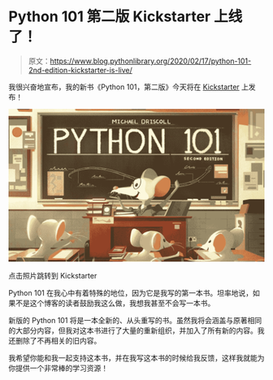 # Python 101 第二版 Kickstarter 上线了！

> 原文：<https://www.blog.pythonlibrary.org/2020/02/17/python-101-2nd-edition-kickstarter-is-live/>

我很兴奋地宣布，我的新书《Python 101，第二版》今天将在 [Kickstarter](https://www.kickstarter.com/projects/driscollis/python-101-2nd-edition) 上发布！

[![Python 101 2nd Ed Kickstarter](img/6c7c3db9e6ddf8196c67ed47f1a9ee3f.png)](https://www.kickstarter.com/projects/driscollis/python-101-2nd-edition)

点击照片跳转到 Kickstarter

Python 101 在我心中有着特殊的地位，因为它是我写的第一本书。坦率地说，如果不是这个博客的读者鼓励我这么做，我想我甚至不会写一本书。

新版的 Python 101 将是一本全新的、从头重写的书。虽然我将会涵盖与原著相同的大部分内容，但我对这本书进行了大量的重新组织，并加入了所有新的内容。我还删除了不再相关的旧内容。

我希望你能和我一起支持这本书，并在我写这本书的时候给我反馈，这样我就能为你提供一个非常棒的学习资源！
